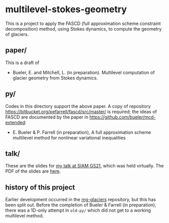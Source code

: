 # multilevel-stokes-geometry

This is a project to apply the FASCD (full approximation scheme constraint decomposition) method, using Stokes dynamics, to compute the geometry of glaciers.

## paper/

This is a draft of

  * Bueler, E. and Mitchell, L. (in preparation). Multilevel computation of glacier
    geometry from Stokes dynamics.

## py/

Codes in this directory support the above paper.  A copy of repository https://bitbucket.org/pefarrell/fascd/src/master/ is required; the ideas of FASCD are documented by the paper in https://github.com/bueler/mcd-extended:

  * E. Bueler & P. Farrell (in preparation), A full approximation scheme
    multilevel method for nonlinear variational inequalities

## talk/

These are the slides for [my talk at SIAM GS21](https://meetings.siam.org/sess/dsp_programsess.cfm?sessioncode=70836), which was held virtually.  The PDF of the slides are [here](http://pism.github.io/uaf-iceflow/bueler-siamgs2021.pdf).

## history of this project

Earlier development occurred in the [mg-glaciers](https://github.com/bueler/mg-glaciers) repository, but this has been split out.  Before the completion of Bueler & Farrell (in preparation), there was a 1D-only attempt in `old-py/` which did not get to a working multilevel method.
